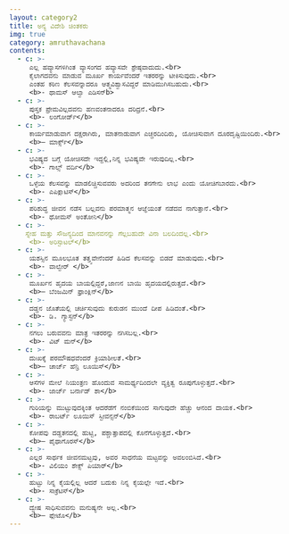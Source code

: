 ```yaml
---
layout: category2
title: ಅನ್ಯ ವಿದೇಶಿ ಚಿಂತಕರು
img: true
category: amruthavachana
contents:
  - c: >- 
     ಎಲ್ಲ ಹವ್ಯಾಸಗಳಿಗಿಂತ ವ್ಯಾಸಂಗದ ಹವ್ಯಾಸವೇ ಶ್ರೇಷ್ಠವಾದುದು.<br>
     ಕೈಲಾಗದವನು ಮಾಡುವ ಮೂರ್ಖ ಕಾರ್ಯವೆಂದರೆ ಇತರರನ್ನು ಟೀಕಿಸುವುದು.<br>
     ಎಂತಹ ಕಠಿಣ ಕೆಲಸವನ್ನಾದರೂ ಆತ್ಮವಿಶ್ವಾಸವಿದ್ದರೆ ಮಾಡಿಮುಗಿಸಬಹುದು.<br>
     <b>- ಥಾಮಸ್ ಆಲ್ವಾ ಎಡಿಸನ್b>
  - c: >- 
     ಪುಸ್ತಕ ಪ್ರೇಮವಿಲ್ಲದವನು ಹಣವಂತನಾದರೂ ದರಿದ್ರನೆ.<br>
     <b>- ಲಂಗೋರ್ಡ್</b>
  - c: >- 
     ಕಾರ್ಯಮಾಡುವಾಗ ದಕ್ಷರಾಗಿರು, ಮಾತನಾಡುವಾಗ ಎಚ್ಚರದಿಂದಿರು, ಯೋಚಿಸುವಾಗ ದೂರದೃಷ್ಟಿಯಿಂದಿರು.<br>
     <b>– ಮಾರ್ಕ್ಸ್</b>
  - c: >- 
     ಭವಿಷ್ಯದ ಬಗ್ಗೆ ಯೋಚಿಸದೇ ಇದ್ದಲ್ಲಿ,ನಿನ್ನ ಭವಿಷ್ಯವೇ ಇರುವುದಿಲ್ಲ.<br>
     <b>- ಗಾಲ್ಸ್ ವರ್ದಿ</b>
  - c: >- 
     ಒಳ್ಳೆಯ ಕೆಲಸವನ್ನು ಮಾಡಲಿಚ್ಚಿಸುವವರು ಅದರಿಂದ ತನಗೇನು ಲಾಭ ಎಂದು ಯೋಚಿಗಬಾರದು.<br>
     <b>- ಎಪಿಕ್ಲಾಟಿಸ್</b>
  - c: >- 
     ಪರಿಶುದ್ಧ ಜೀವನ ನಡೆಸ ಬಲ್ಲವನು ಪರಮಾತ್ಮನ ಆಜ್ಞೆಯಂತೆ ನಡೆದವ ನಾಗುತ್ತಾನೆ.<br>
     <b>- ಥೋಮಸ್ ಅಂತೋನಿ</b>
  - c: >- 
    ಸ್ನೇಹ ಮತ್ತು ಸೌಜನ್ಯದಿಂದ ಮಾನವನನ್ನು ಗೆಲ್ಲಬಹುದೇ ವಿನಾ ಬಲದಿಂದಲ್ಲ.<br>
     <b>- ಅರಿಸ್ಟಾಟಲ್</b>
  - c: >- 
     ಯಶಸ್ಸಿನ ಮೂಲಭೂತ ತತ್ತ್ವವೇನೆಂದರೆ ಹಿಡಿದ ಕೆಲಸವನ್ನು ಬಿಡದೆ ಮಾಡುವುದು.<br>
     <b>- ವಾಲ್ವೇರ್ </b>
  - c: >- 
     ಮೂರ್ಖನ ಹೃದಯ ಬಾಯಲ್ಲಿದ್ದರೆ,ಜಾಣನ ಬಾಯಿ ಹೃದಯದಲ್ಲಿರುತ್ತದೆ.<br>
     <b>– ಬೆಂಜಮಿನ್ ಫ್ರಾಂಕ್ಲಿನ್</b>
  - c: >- 
     ದಡ್ಡನ ಜೊತೆಯಲ್ಲಿ ಚರ್ಚಿಸುವುದು ಕುರುಡನ ಮುಂದೆ ದೀಪ ಹಿಡಿದಂತೆ.<br>
     <b>- ಡಿ. ಗ್ಯಾಸ್ಟನ್</b>
  - c: >- 
     ನಗಲು ಬರುವವನು ಮಾತ್ರ ಇತರರನ್ನು ನಗಿಸಬಲ್ಲ.<br>
     <b>- ವಿಟ್ ಮನ್</b>
  - c: >- 
     ದುಃಖಕ್ಕೆ ಪರಮೌಷಧವೆಂದರೆ ಕ್ರಿಯಾಶೀಲತೆ.<br>
     <b>– ಚಾರ್ಜ್ ಹೆನ್ರಿ ಲೂಯಿಸ್</b>
  - c: >- 
     ಆಸೆಗಳ ಮೇಲೆ ನಿಯಂತ್ರಣ ಹೊಂದುವ ಸಾಮರ್ಥ್ಯದಿಂದಲೇ ವ್ಯಕ್ತಿತ್ವ ರೂಪುಗೊಳ್ಳುತ್ತದೆ.<br>
     <b>- ಜಾರ್ಜ್ ಬರ್ನಾಡ್ ಶಾ</b>
  - c: >- 
     ಗುರಿಯನ್ನು ಮುಟ್ಟುವುದಕ್ಕಿಂತ ಆದರೆಡೆಗೆ ನಂಬಿಕೆಯಿಂದ ಸಾಗುವುದೇ ಹೆಚ್ಚು ಆನಂದ ದಾಯಕ.<br>
     <b>- ರಾಬರ್ಟ್ ಲೂಯಿಸ್ ಸ್ಟೀವನ್ಸನ್</b>
  - c: >- 
     ಕೋಪವು ದಡ್ಡತನದಲ್ಲಿ ಹುಟ್ಟಿ, ಪಶ್ಚಾತ್ತಾಪದಲ್ಲಿ ಕೊನೆಗೊಳ್ಳುತ್ತದೆ.<br>
     <b>– ಪೈಥಾಗೊರಸ್</b>
  - c: >- 
     ಎಲ್ಲರ ಸಾರ್ಥಕ ಜೀವನಮಟ್ಟವು, ಅವರ ಸಾಧನೆಯ ಮಟ್ಟವನ್ನು ಅವಲಂಬಿಸಿದೆ.<br>
     <b>- ವಿಲಿಯಂ ಶೇಕ್ಸ್ ಪಿಯಾರ್</b>
  - c: >- 
     ಹುಟ್ಟು ನಿನ್ನ ಕೈಯಲ್ಲಿಲ್ಲ ಆದರೆ ಬದುಕು ನಿನ್ನ ಕೈಯಲ್ಲೇ ಇದೆ.<br>
     <b>- ಸಾಕ್ರೆಟಿಸ್</b>
  - c: >- 
     ದ್ವೇಷ ಸಾಧಿಸುವವನು ಮನುಷ್ಯನೇ ಅಲ್ಲ.<br>
     <b>– ಪ್ಲೇಟೊ</b>
---
```

